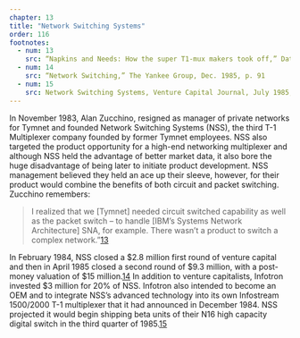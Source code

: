```yaml
---
chapter: 13
title: "Network Switching Systems"
order: 116
footnotes:
  - num: 13
    src: “Napkins and Needs: How the super T1-mux makers took off,” Data Communications, March 1985, p. 89
  - num: 14
    src: “Network Switching,” The Yankee Group, Dec. 1985, p. 91
  - num: 15
    src: Network Switching Systems, Venture Capital Journal, July 1985, p. 38
---
```


In November 1983, Alan Zucchino, resigned as manager of private networks for Tymnet and founded Network Switching Systems (NSS), the third T-1 Multiplexer company founded by former Tymnet employees. NSS also targeted the product opportunity for a high-end networking multiplexer and although NSS held the advantage of better market data, it also bore the huge disadvantage of being later to initiate product development. NSS management believed they held an ace up their sleeve, however, for their product would combine the benefits of both circuit and packet switching. Zucchino remembers:

>I realized that we [Tymnet] needed circuit switched capability as well as the packet switch – to handle [IBM’s Systems Network Architecture] SNA, for example. There wasn’t a product to switch a complex network.”<a name="fnloc13" href="#fn13">13</a>  

In February 1984, NSS closed a $2.8 million first round of venture capital and then in April 1985 closed a second round of $9.3 million, with a post-money valuation of $15 million.<a name="fnloc14" href="#fn14">14</a>   In addition to venture capitalists, Infotron invested $3 million for 20% of NSS. Infotron also intended to become an OEM and to integrate NSS’s advanced technology into its own Infostream 1500/2000 T-1 multiplexer that it had announced in December 1984. NSS projected it would begin shipping beta units of their N16 high capacity digital switch in the third quarter of 1985.<a name="fnloc15" href="#fn15">15</a>
